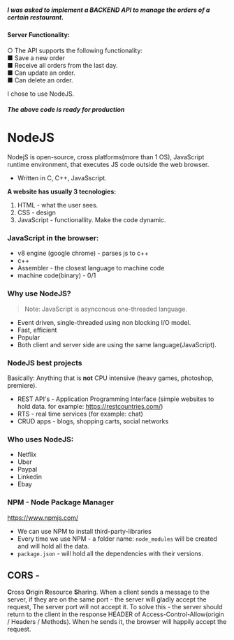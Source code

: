 ##### I was asked to implement a BACKEND API to manage the orders of a certain restaurant.

#### Server Functionality:
○ The API supports the following functionality:
<br>
■ Save a new order
<br>
■ Receive all orders from the last day.
<br>
■ Can update an order.
<br>
■ Can delete an order.

I chose to use NodeJS.

##### The above code is ready for production

# NodeJS

 NodejS is open-source, cross platforms(more than 1 OS), JavaScript runtime environment, that executes JS code outside the web browser.

- Written in C, C++, JavaSscript.

**A website has usually 3 tecnologies:**

1. HTML - what the user sees.
2. CSS - design
3. JavaScript - functionallity. Make the code dynamic.

### JavaScript in the browser:

- v8 engine (google chrome) - parses js to c++
- c++
- Assembler - the closest language to machine code
- machine code(binary) - 0/1

### Why use NodeJS?

> Note: JavaScript is asynconous one-threaded language.

- Event driven, single-threaded using non blocking I/O model.
- Fast, efficient
- Popular
- Both client and server side are using the same language(JavaScript).

### NodeJS best projects

Basically: Anything that is **not** CPU intensive (heavy games, photoshop, premiere).

- REST API's - Application Programming Interface (simple websites to hold data. for example: https://restcountries.com/)
- RTS - real time services (for example: chat)
- CRUD apps - blogs, shopping carts, social networks

### Who uses NodeJS:

- Netflix
- Uber
- Paypal
- Linkedin
- Ebay

### NPM - Node Package Manager

https://www.npmjs.com/

- We can use NPM to install third-party-libraries
- Every time we use NPM - a folder name: `node_modules` will be created and will hold all the data.
- `package.json` - will hold all the dependencies with their versions.

## CORS - 
<b>C</b>ross <b>O</b>rigin <b>R</b>esource <b>S</b>haring.
When a client sends a message to the server, if they are on the same port - the server will gladly accept the request,
The server port will not accept it.
To solve this - the server should return to the client in the response HEADER of
Access-Control-Allow(origin / Headers / Methods).
When he sends it, the browser will happily accept the request.
